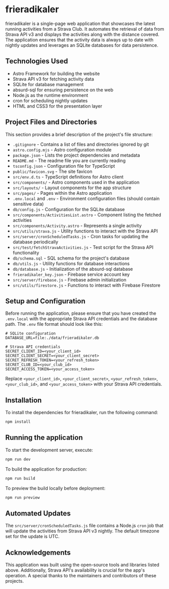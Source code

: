 # frieradikaler

frieradikaler is a single-page web application that showcases the latest running activities from a Strava Club. It automates the retrieval of data from Strava API v3 and displays the activities along with the distance covered. The application ensures that the activity data is always up to date with nightly updates and leverages an SQLite databases for data persistence.

## Technologies Used

- Astro Framework for building the website
- Strava API v3 for fetching activity data
- SQLite for database management
- absurd-sql for ensuring persistence on the web
- Node.js as the runtime environment
- cron for scheduling nightly updates
- HTML and CSS3 for the presentation layer

## Project Files and Directories

This section provides a brief description of the project's file structure:

- `.gitignore` - Contains a list of files and directories ignored by git
- `astro.config.mjs` - Astro configuration module
- `package.json` - Lists the project dependencies and metadata
- `README.md` - The readme file you are currently reading
- `tsconfig.json` - Configuration file for TypeScript
- `public/favicon.svg` - The site favicon
- `src/env.d.ts` - TypeScript definitions for Astro client
- `src/components/` - Astro components used in the application
- `src/layouts/` - Layout components for the app structure
- `src/pages/` - Pages within the Astro application
- `.env.local` and `.env` - Environment configuration files (should contain sensitive data)
- `db/config.js` - Configuration for the SQLite database
- `src/components/ActivitiesList.astro` - Component listing the fetched activities
- `src/components/Activity.astro` - Represents a single activity
- `src/utils/strava.js` - Utility functions to interact with the Strava API
- `src/server/cronScheduledTasks.js` - Cron tasks for updating the database periodically
- `src/test/fetchStravaActivities.js` - Test script for the Strava API functionality
- `db/schema.sql` - SQL schema for the project's database
- `db/utils.js` - Utility functions for database interactions
- `db/database.js` - Initialization of the absurd-sql database
- `frieradikaler_key.json` - Firebase service account key
- `src/server/firebase.js` - Firebase admin initialization
- `src/utils/firestore.js` - Functions to interact with Firebase Firestore

## Setup and Configuration

Before running the application, please ensure that you have created the `.env.local` with the appropriate Strava API credentials and the database path. The `.env` file format should look like this:

```
# SQLite configuration
DATABASE_URL=file:./data/frieradikaler.db

# Strava API credentials
SECRET_CLIENT_ID=<your_client_id>
SECRET_CLIENT_SECRET=<your_client_secret>
SECRET_REFRESH_TOKEN=<your_refresh_token>
SECRET_CLUB_ID=<your_club_id>
SECRET_ACCESS_TOKEN=<your_access_token>
```

Replace `<your_client_id>`, `<your_client_secret>`, `<your_refresh_token>`, `<your_club_id>`, and `<your_access_token>` with your Strava API credentials.

## Installation

To install the dependencies for frieradikaler, run the following command:

```bash
npm install
```

## Running the application

To start the development server, execute:

```bash
npm run dev
```

To build the application for production:

```bash
npm run build
```

To preview the build locally before deployment:

```bash
npm run preview
```

## Automated Updates

The `src/server/cronScheduledTasks.js` file contains a Node.js `cron` job that will update the activities from Strava API v3 nightly. The default timezone set for the update is UTC.

## Acknowledgements

This application was built using the open-source tools and libraries listed above. Additionally, Strava API's availability is crucial for the app's operation. A special thanks to the maintainers and contributors of these projects.
